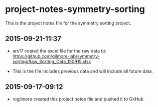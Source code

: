 # project-notes-symmetry-sorting

This is the project notes file for the symmetry sorting project.

## 2015-09-21-11:37

- ars17 copied the excel file for the raw data to: https://github.com/gilmore-lab/symmetry-sorting/Raw_Sorting_Data_150915.xlsx

- This is the file includes previous data and will include all future data.

## 2015-09-17-09:12

- rogilmore created this project notes file and pushed it to GitHub.

